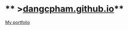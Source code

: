 ** >[dangcpham.github.io](dangcpham.github.io)**
===================

[My portfolio](dangcpham.github.io)